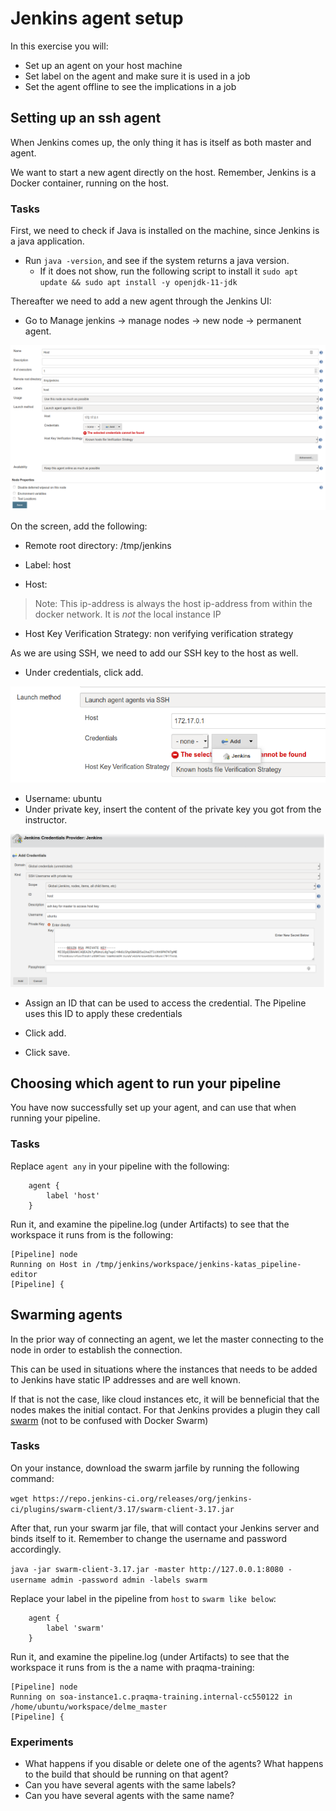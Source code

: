 # Jenkins agent setup

In this exercise you will:

- Set up an agent on your host machine
- Set label on the agent and make sure it is used
  in a job
- Set the agent offline to see the implications in
  a job

## Setting up an ssh agent

When Jenkins comes up, the only thing it has is
itself as both master and agent.

We want to start a new agent directly on the host.
Remember, Jenkins is a Docker container, running
on the host.

### Tasks

First, we need to check if Java is installed on
the machine, since Jenkins is a java application.

- Run `java -version`, and see if the system
  returns a java version.
  - If it does not show, run the following script
    to install it
    `sudo apt update && sudo apt install -y openjdk-11-jdk`

Thereafter we need to add a new agent through the
Jenkins UI:

- Go to Manage jenkins -> manage nodes -> new node
  -> permanent agent.

![Adding a new agent](../img/new-agent.png)

On the screen, add the following:

- Remote root directory: /tmp/jenkins

- Label: host

- Host: <instance ip>

> Note: This ip-address is always the host
> ip-address from within the docker network. It is
> _not_ the local instance IP

- Host Key Verification Strategy: non verifying
  verification strategy

As we are using SSH, we need to add our SSH key to
the host as well.

- Under credentials, click add.

![Adding a new cred](../img/add-cred.png)

- Username: ubuntu
- Under private key, insert the content of the
  private key you got from the instructor.

![Editing the credentials](../img/add-cred2.png)

- Assign an ID that can be used to access the
  credential. The Pipeline uses this ID to apply
  these credentials

- Click add.

- Click save.

## Choosing which agent to run your pipeline

You have now successfully set up your agent, and
can use that when running your pipeline.

### Tasks

Replace `agent any` in your pipeline with the
following:

```Jenkins
    agent {
        label 'host'
    }
```

Run it, and examine the pipeline.log (under
Artifacts) to see that the workspace it runs from
is the following:

```logs
[Pipeline] node
Running on Host in /tmp/jenkins/workspace/jenkins-katas_pipeline-editor
[Pipeline] {
```

## Swarming agents

In the prior way of connecting an agent, we let
the master connecting to the node in order to
establish the connection.

This can be used in situations where the instances
that needs to be added to Jenkins have static IP
addresses and are well known.

If that is not the case, like cloud instances etc,
it will be benneficial that the nodes makes the
initial contact. For that Jenkins provides a
plugin they call
[swarm](https://wiki.jenkins.io/display/JENKINS/Swarm+Plugin)
(not to be confused with Docker Swarm)

### Tasks

On your instance, download the swarm jarfile by
running the following command:

`wget https://repo.jenkins-ci.org/releases/org/jenkins-ci/plugins/swarm-client/3.17/swarm-client-3.17.jar`

After that, run your swarm jar file, that will
contact your Jenkins server and binds itself to
it. Remember to change the username and password
accordingly.

`java -jar swarm-client-3.17.jar -master http://127.0.0.1:8080 -username admin -password admin -labels swarm`

Replace your label in the pipeline from `host` to
`swarm like below`:

```Jenkins
    agent {
        label 'swarm'
    }
```

Run it, and examine the pipeline.log (under
Artifacts) to see that the workspace it runs from
is the a name with praqma-training:

```logs
[Pipeline] node
Running on soa-instance1.c.praqma-training.internal-cc550122 in /home/ubuntu/workspace/delme_master
[Pipeline] {
```

### Experiments

- What happens if you disable or delete one of the
  agents? What happens to the build that should be
  running on that agent?
- Can you have several agents with the same
  labels?
- Can you have several agents with the same name?
